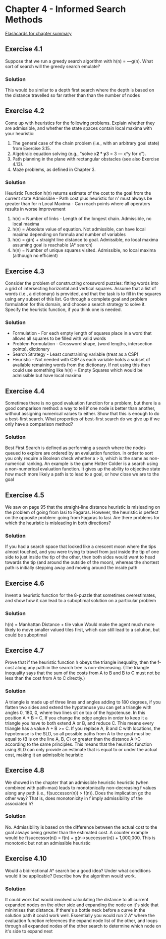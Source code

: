 # Chapter 4 - Informed Search Methods #
[Flashcards for chapter summary](http://www.cram.com/flashcards/chapter-4-informed-search-methods-7509345)


## Exercise 4.1 ##
Suppose that we run a greedy search algorithm with h(n) = —g(n). What sort of search will
the greedy search emulate?

### Solution ###
This would be similar to a depth first search where the depth is based on the distance
travelled so far rather than than the number of nodes


## Exercise 4.2 ##
Come up with heuristics for the following problems. Explain whether they are admissible,
and whether the state spaces contain local maxima with your heuristic:

1. The general case of the chain problem (i.e., with an arbitrary goal state) from Exercise 3.15.
2. Algebraic equation solving (e.g., "solve x**2 * y**3 = 3 — x*y for x").
3. Path planning in the plane with rectangular obstacles (see also Exercise 4.13).
4. Maze problems, as defined in Chapter 3.

### Solution ###
Heuristic Function h(n) returns estimate of the cost to the goal from the current state
Admissible - Path cost plus heuristic for n' must always be greater than for n
Local Maxima - Can reach points where all operators results in worse improvement

1. h(n) = Number of links - Length of the longest chain. Admissible, no local maxima
2. h(n) = Absolute value of equation. Not admissible, can have local maxima depending on formula and number of variables
3. h(n) = g(n) + straight line distance to goal. Admissible, no local maxima assuming goal is reachable (A* search)
4. h(n) = Number of unique squares visited. Admissible, no local maxima (although no efficient)


## Exercise 4.3 ##
Consider the problem of constructing crossword puzzles: fitting words into a grid of
intersecting horizontal and vertical squares. Assume that a list of words (i.e., a dictionary) is
provided, and that the task is to fill in the squares using any subset of this list. Go through a
complete goal and problem formulation for this domain, and choose a search strategy to solve it.
Specify the heuristic function, if you think one is needed.

### Solution ###
  * Formulation - For each empty length of squares place in a word that allows all squares to be filled with valid words
  * Problem Formulation - Crossword shape, (word lengths, intersection points), dictionary
  * Search Strategy - Least constraining variable (treat as a CSP)
  * Heuristic - Not needed with CSP as each variable holds a subset of available remaining words from the dictionary. If
not using this then could use something like h(n) = Empty Squares which would be admissible but have local maxima


## Exercise 4.4 ##
Sometimes there is no good evaluation function for a problem, but there is a good comparison
method: a way to tell if one node is better than another, without assigning numerical values to
either. Show that this is enough to do a best-first search. What properties of best-first search do
we give up if we only have a comparison method?

### Solution ###
Best First Search is defined as performing a search where the nodes queued to explore are ordered by an
evaluation function. In order to sort you only require a Boolean check whether a > b, which is the same as
non-numerical ranking. An example is the game Hotter Colder is a search using a non-numerical evaluation function.
It gives up the ability to objective state how much more likely a path is to lead to a goal, or how close we
are to the goal


## Exercise 4.5 ##
We saw on page 95 that the straight-line distance heuristic is misleading on the problem of
going from Iasi to Fagaras. However, the heuristic is perfect on the opposite problem: going from
Fagaras to Iasi. Are there problems for which the heuristic is misleading in both directions?

### Solution ###
If you had a search space that looked like a crescent moon where the tips almost touched, and you were trying to
travel from just inside the tip of one side to just inside the tip of the other, then both sides would want to head
towards the tip (and around the outside of the moon), whereas the shortest path is initially stepping away and moving
around the inside path


## Exercise 4.6 ##
Invent a heuristic function for the 8-puzzle that sometimes overestimates, and show how it
can lead to a suboptimal solution on a particular problem

### Solution ###
h(n) = Manhattan Distance + tile value
Would make the agent much more likely to move smaller valued tiles first, which can still lead to a solution, but
could be suboptimal


## Exercise 4.7 ##
Prove that if the heuristic function h obeys the triangle inequality, then the f-cost along any
path in the search tree is non-decreasing. (The triangle inequality says that the sum of the costs
from A to B and B to C must not be less than the cost from A to C directly.)

### Solution ###
A triangle is made up of three lines and angles adding to 180 degrees, if you flatten two sides and extend the hypotenuse
you can get a triangle with angles 0, 180, 0, where two lines sit on top of the hypotenuse. In this position A + B = C,
If you change the edge angles in order to keep it a triangle you have to both extend A or B, and reduce C. This means
every triangle has a value A + B >= C. If you replace A, B and C with locations, the hypotenuse is the SLD, so all
possible paths from A to the goal must be equal to (B is on the line A, B, C) or greater than the distance A->C
according to the same principles. This means that the heuristic function using SLD can only provide an estimate that
is equal to or under the actual cost, making it an admissible heuristic


## Exercise 4.8 ##
We showed in the chapter that an admissible heuristic heuristic (when combined with path-max)
leads to monotonically non-decreasing f values along any path (i.e., f(successor(n)) > f(n)).
Does the implication go the other way? That is, does monotonicity in f imply admissibility of the associated h?

### Solution ###
No. Admissibility is based on the difference between the actual cost to the goal always being greater than the
estimated cost. A counter example would be f(successor(n)) = f(n) + g(n->successor(n)) + 1,000,000. This is monotonic
but not an admissible heuristic


## Exercise 4.10 ##
Would a bidirectional A* search be a good idea? Under what conditions would it be applicable?
Describe how the algorithm would work.

### Solution ###
It could work but would involved calculating the distance to all current expanded nodes on the other side and
expanding the node on it's side that minimises that distance. If there's a bottle neck before a curve in the
solution path it could work well. Essentially you would run 2 A* where the evaluation function references the
expand node list of the other, and loops through all expanded nodes of the other search to determine which
node on it's side to expand next